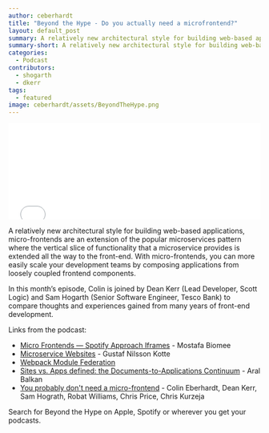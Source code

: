 ```yaml
---
author: ceberhardt
title: "Beyond the Hype - Do you actually need a microfrontend?"
layout: default_post
summary: A relatively new architectural style for building web-based applications, micro-frontends are an extension of the popular microservices pattern where the vertical slice of functionality that a microservice provides is extended all the way to the front-end. With micro-frontends, you can more easily scale your development teams by composing applications from loosely coupled frontend components. In this podcast we ask the question 'Do you actually need a micro-frontend?'
summary-short: A relatively new architectural style for building web-based applications, micro-frontends are an extension of the popular microservices pattern where the vertical slice of functionality that a microservice provides is extended all the way to the front-end. In this podcast we ask the question 'Do you actually need a micro-frontend?'
categories:
  - Podcast
contributors: 
  - shogarth
  - dkerr
tags:
  - featured
image: ceberhardt/assets/BeyondTheHype.png
---
```


<iframe title="Embed Player" src="//play.libsyn.com/embed/episode/id/22367951/height/192/theme/modern/size/large/thumbnail/yes/custom-color/ffffff/time-start/00:00:00/playlist-height/200/direction/backward" height="192" width="100%" scrolling="no" allowfullscreen="" webkitallowfullscreen="true" mozallowfullscreen="true" oallowfullscreen="true" msallowfullscreen="true" style="border: none;"></iframe>

A relatively new architectural style for building web-based applications, micro-frontends are an extension of the popular microservices pattern where the vertical slice of functionality that a microservice provides is extended all the way to the front-end. With micro-frontends, you can more easily scale your development teams by composing applications from loosely coupled frontend components.

In this month’s episode, Colin is joined by Dean Kerr (Lead Developer, Scott Logic) and Sam Hogarth (Senior Software Engineer, Tesco Bank) to compare thoughts and experiences gained from many years of front-end development.

Links from the podcast:

 - [Micro Frontends — Spotify Approach Iframes](https://medium.com/@m.biomee/micro-fronends-spotify-approach-iframes-part-2-bb15c14449bf) - Mostafa Biomee 
 - [Microservice Websites](https://gustafnk.github.io/microservice-websites/) - Gustaf Nilsson Kotte
 - [Webpack Module Federation](https://webpack.js.org/concepts/module-federation/) 
 - [Sites vs. Apps defined: the Documents-to-Applications Continuum](https://ar.al/notes/the-documents-to-applications-continuum/) - Aral Balkan
 - [You probably don't need a micro-frontend](https://blog.scottlogic.com/2021/02/17/probably-dont-need-microfrontends.html) - Colin Eberhardt, Dean Kerr, Sam Hograth, Robat Williams, Chris Price, Chris Kurzeja

Search for Beyond the Hype on Apple, Spotify or wherever you get your podcasts.
